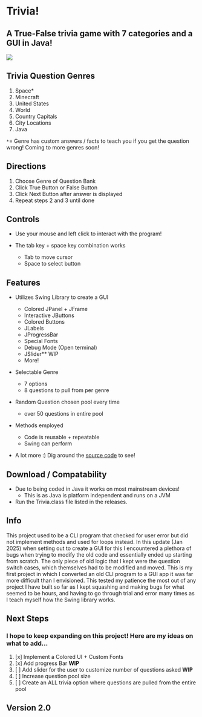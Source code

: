 # Trivia!
## A True-False trivia game with 7 categories and a GUI in Java!
![](https://cloud-q8l5eqnpe-hack-club-bot.vercel.app/0truefalsetrivia.png)

## Trivia Question Genres
1. Space*
2. Minecraft
3. United States
4. World
5. Country Capitals
6. City Locations
7. Java

`*`= Genre has custom answers / facts to teach you if you get the question wrong! Coming to more genres soon!

## Directions

1. Choose Genre of Question Bank
2. Click True Button or False Button
3. Click Next Button after answer is displayed
4. Repeat steps 2 and 3 until done

## Controls
- Use your mouse and left click to interact with the program!

- The tab key + space key combination works
    - Tab to move cursor
    - Space to select button

## Features
- Utilizes Swing Library to create a GUI
    - Colored JPanel + JFrame
    - Interactive JButtons
    - Colored Buttons
    - JLabels
    - JProgressBar
    - Special Fonts
    - Debug Mode (Open terminal)
    - JSlider** WIP
    - More!


- Selectable Genre
  - 7 options
  - 8 questions to pull from per genre


- Random Question chosen pool every time
  - over 50 questions in entire pool

- Methods employed
  - Code is reusable + repeatable
  - Swing can perform

- A lot more :) Dig around the [source code](src/Trivia.java) to see!

## Download / Compatability
- Due to being coded in Java it works on most mainstream devices! 
  - This is as Java is platform independent and runs on a JVM
- Run the Trivia.class file listed in the releases.


## Info
This project used to be a CLI program that checked for user error but did not implement methods and used for loops instead. 
In this update (Jan 2025) when setting out to create a GUI for this I encountered a plethora of bugs when trying to modify the
old code and essentially ended up starting from scratch. The only piece of old logic that I kept were the question switch cases,
which themselves had to be modified and moved.
This is my first project in which I converted an old CLI program to a GUI app it was far more difficult than I envisioned.
This tested my patience the most out of any project I have built so far as I kept squashing and making bugs for what seemed to be hours, 
and having to go through trial and error many times as I teach myself how the Swing library works.





## Next Steps
### I hope to keep expanding on this project! Here are my ideas on what to add...
1. [x] Implement a Colored UI + Custom Fonts
2. [x] Add progress Bar **WIP**
3. [ ] Add slider for the user to customize number of questions asked **WIP**
4. [ ] Increase question pool size
5. [ ] Create an ALL trivia option where questions are pulled from the entire pool
 
## Version 2.0
